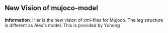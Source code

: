## New Vision of  mujoco-model

**Information**: Hier is the new vision of xml-files for Mujoco. The leg structure is different as Alex's model. This is provided by Yuhong